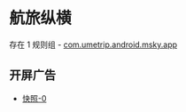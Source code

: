 # 航旅纵横

存在 1 规则组 - [com.umetrip.android.msky.app](/src/apps/com.umetrip.android.msky.app.ts)

## 开屏广告

- [快照-0](https://gkd-kit.gitee.io/import/12642287)
